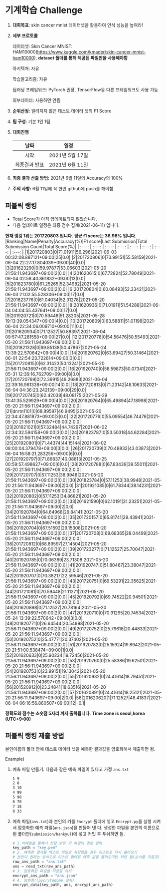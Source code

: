 # **기계학습 Challenge**
1. **대회목표**: skin cancer mnist 데이터셋을 활용하여 인식 성능을 높여라!

2. **세부 프로토콜**

   데이터셋: Skin Cancer MNIST: HAM10000(https://www.kaggle.com/kmader/skin-cancer-mnist-ham10000), 
           **dataset 폴더를 통해 제공된 파일만을 사용해야함**

   아키텍쳐: 자유

   학습알고리즘: 자유

   딥러닝 프레임워크: PyTorch 권장, TensorFlow등 다른 프레임워크도 사용 가능

   외부데이터: 사용하면 안됨

3. **순위산정:** 알려지지 않은 테스트 데이터 셋의 F1 Score

4. **팀 구성**: 기본 1인 1팀

5. **대회진행**

   |     날짜      |      일정       |
   | :-----------: | :-------------: |
   |     시작      | 2021년 5월 17일 |
   | 최종결과 발표 | 2021년 6월 11일  |

6. **최종 결과 산출 방법:** 2021년 6월 11일의 Accuracy의 100%

7. **주의 사항:** 6월 11일에 꼭 한번 github에 push를 해야함


## 퍼블릭 랭킹

  
- Total Score가 아직 업데이트되지 않았습니다. 
 - 다음 업데이트 일정은 최종 점수 집계(2021-06-11) 입니다.
  
**현재 랭킹 1위는 201720803 입니다. 평균 f1 score는 36.98% 입니다.**
|Ranking|Name|Penalty|Accuracy(%)|F1 score|Last Submission|Total Submission Count|Total Score(%)|
| :---: | :---: | :---: | :---: | :---: | :---: | :---: | :---: |
|1|201720803|0|71.01911|56.296|2021-06-03 00:32:08.887121+09:00|25|0.0|
|2|201720806|0|73.99151|55.58159|2021-06-04 22:27:17.804039+09:00|40|0.0|
|3|201623290|0|59.97877|53.06603|2021-05-20 21:56:11.943697+09:00|2|0.0|
|4|201620615|0|67.72824|52.78049|2021-06-04 02:58:40.861832+09:00|13|0.0|
|5|201823780|0|61.25265|52.34982|2021-05-20 21:56:11.943697+09:00|2|0.0|
|6|201720804|0|60.08493|52.33421|2021-06-03 21:02:55.528306+09:00|17|0.0|
|7|201823776|0|61.04034|52.31278|2021-05-20 21:56:11.943697+09:00|2|0.0|
|8|201620936|0|71.01911|51.54288|2021-06-04 04:04:55.437641+09:00|17|0.0|
|9|201920721|0|70.59448|51.28205|2021-05-28 19:13:39.054347+09:00|4|0.0|
|10|201720809|0|63.58811|51.01198|2021-06-04 22:34:06.009710+09:00|11|0.0|
|11|201620934|0|71.12527|50.88397|2021-06-04 09:57:47.281558+09:00|27|0.0|
|12|201720778|0|54.56476|50.55493|2021-05-20 21:56:11.943697+09:00|2|0.0|
|13|201821328|0|69.85138|50.47867|2021-05-24 13:39:22.570642+09:00|4|0.0|
|14|201920762|0|63.69427|50.31464|2021-06-01 22:54:23.722614+09:00|3|0.0|
|15|201720815|0|62.31423|50.13241|2021-05-20 21:56:11.943697+09:00|2|0.0|
|16|201920740|0|58.59873|50.07341|2021-05-31 12:36:16.762709+09:00|8|0.0|
|17|201720769|0|72.39915|49.26883|2021-06-04 22:39:16.961338+09:00|14|0.0|
|18|201720813|0|71.23142|48.10633|2021-06-04 04:36:23.242139+09:00|29|0.0|
|19|201720745|0|62.42038|48.08175|2021-05-29 13:41:35.529929+09:00|4|0.0|
|20|201920764|0|65.49894|47.18998|2021-05-20 21:56:11.943697+09:00|2|0.0|
|21|dnrtn1101|0|68.89597|46.9495|2021-05-20 22:34:47.881873+09:00|3|0.0|
|22|201720776|0|55.09554|46.74476|2021-05-20 21:56:11.943697+09:00|2|0.0|
|23|201621021|0|57.32484|44.74297|2021-06-02 22:34:32.594158+09:00|3|0.0|
|24|201823787|0|53.50318|44.62284|2021-05-20 21:56:11.943697+09:00|2|0.0|
|25|201920801|0|71.44374|44.15144|2021-06-02 08:00:04.379478+09:00|3|0.0|
|26|201720739|0|70.48832|43.03873|2021-06-04 16:58:21.283256+09:00|6|0.0|
|27|201920797|0|71.86837|40.08813|2021-05-25 00:59:57.498627+09:00|6|0.0|
|28|201720788|0|67.83439|39.55011|2021-05-20 21:56:11.943697+09:00|2|0.0|
|29|201720707|0|57.11253|38.9948|2021-05-20 21:56:11.943697+09:00|2|0.0|
|30|201823784|0|57.11253|38.9948|2021-05-20 21:56:11.943697+09:00|2|0.0|
|31|201921085|0|61.78344|38.14231|2021-05-20 21:56:11.943697+09:00|2|0.0|
|32|201920802|0|57.11253|34.86821|2021-05-20 21:56:11.943697+09:00|2|0.0|
|33|201621590|0|62.10191|31.23251|2021-05-20 21:56:11.943697+09:00|2|0.0|
|34|201920784|0|64.64968|29.84141|2021-05-20 21:56:11.943697+09:00|2|0.0|
|35|201720157|0|65.81741|29.43941|2021-05-20 21:56:11.943697+09:00|2|0.0|
|36|201920704|0|67.51592|29.15308|2021-05-20 21:56:11.943697+09:00|2|0.0|
|37|201720708|0|68.68365|28.04499|2021-05-20 21:56:11.943697+09:00|2|0.0|
|38|201720812|0|68.89597|27.14504|2021-05-20 21:56:11.943697+09:00|2|0.0|
|39|201723277|0|71.12527|25.70047|2021-05-20 21:56:11.943697+09:00|2|0.0|
|40|201920785|0|70.06369|23.71308|2021-05-20 21:56:11.943697+09:00|2|0.0|
|41|201920747|0|51.80467|23.38047|2021-05-20 21:56:11.943697+09:00|2|0.0|
|42|201920707|0|70.38217|22.59546|2021-05-20 21:56:11.943697+09:00|2|0.0|
|43|201720751|0|69.53291|22.35625|2021-05-20 21:56:11.943697+09:00|2|0.0|
|44|201721081|0|70.59448|21.11271|2021-05-20 21:56:11.943697+09:00|2|0.0|
|45|201920792|0|69.74522|20.94501|2021-05-20 21:56:11.943697+09:00|2|0.0|
|46|201620898|0|71.12527|20.78164|2021-05-20 21:56:11.943697+09:00|2|0.0|
|47|201920710|0|70.91295|20.74534|2021-05-24 13:39:22.570642+09:00|3|0.0|
|48|201820771|0|26.64544|20.54998|2021-05-20 21:56:11.943697+09:00|2|0.0|
|49|201720752|0|25.79618|20.44833|2021-05-20 21:56:11.943697+09:00|2|0.0|
|50|201920752|0|25.47771|20.37402|2021-05-20 21:56:11.943697+09:00|2|0.0|
|51|201920782|0|25.15924|19.8942|2021-05-20 21:51:00.538474+09:00|1|0.0|
|52|201620633|0|25.90234|19.72456|2021-05-20 21:56:11.943697+09:00|2|0.0|
|53|201920760|0|25.58386|19.62501|2021-05-20 21:56:11.943697+09:00|2|0.0|
|54|201920753|0|23.99151|19.13042|2021-05-20 21:56:11.943697+09:00|2|0.0|
|55|201620932|0|24.41614|18.79451|2021-05-20 21:56:11.943697+09:00|2|0.0|
|56|201520912|0|23.24841|18.63516|2021-05-20 21:56:11.943697+09:00|2|0.0|
|57|201620891|0|24.41614|18.25121|2021-05-20 21:56:11.943697+09:00|2|0.0|
|58|201620620|1|71.12527|48.41837|2021-06-04 06:16:56.860507+09:00|12|-0.1|


**정확도와 점수는 소숫점 5자리 까지 출력됩니다.**
**Time zone is seoul,korea (UTC+9:00)**
## 퍼블릭 랭킹 제출 방법

본인이름의 폴더 안에 테스트 데이터 셋을 예측한 결과값을 암호화해서 제출하면 됨.

Example) 

1. 예측 파일 만들기. 다음과 같은 예측 파일이 있다고 가정 `ans.txt`

   ```tex
   1 9
   2 8
   3 10
   4 99
   5 98
   6 70
   7 18
   8 33
   ```

2. 예측 파일(`ans.txt`)과 본인의 키를 `Encrypt` 폴더에 넣고 `Encrypt.py`를 실행 시켜서 암호화한 예측 파일(`ans.json`)을 만들어 낸 다. 생성한 파일을 본인의 이름으로 된 폴더안(`submission/hankyul`)에 넣고 커밋 후 푸쉬하면 됨.

   ```python
   # 1.이메일을 통해서 전달 받은 키 파일의 경로 입력
   key_path = "key.pem"
   # 2. 예측한 결과를 텍스트 파일로 저장했을 경우 리스트로 다시 불러오기
   # 본인이 원하는 방식으로 리스트 형태로 예측 값을 불러오기만 하면 됨(순서를 지킬것)
   raw_ans_path = "ans.txt"
   ans = read_txt(raw_ans_path)
   # 3. 암호화된 파일을 저장할 위치
   encrypt_ans_path = "ans.json"
   # 4. 암호화!(pycrytodome 설치)
   encrypt_data(key_path, ans, encrypt_ans_path)
   ```





